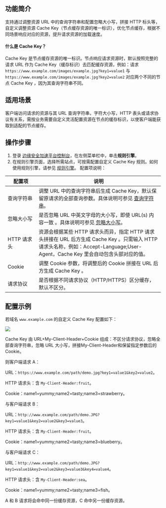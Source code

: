 ## 功能简介
支持通过调整资源 URL 中的查询字符串和配置忽略大小写，拼接 HTTP 标头等，自定义调整资源 Cache Key（节点缓存资源的唯一标识），优化节点缓存，根据不同场景响应对应的资源，提升请求资源的加载速度。

#### 什么是 Cache Key？
Cache Key 是节点缓存资源的唯一标识。节点响应请求资源时，默认按照完整的请求 URL 作为 Cache Key（缓存标识）去匹配缓存资源，例如：请求 `https://www.example.com/images/example.jpg?key1=value1` 与 `https://www.example.com/images/example.jpg?key2=value2` 对应两个不同的节点 Cache Key ，因为其查询字符串不同。

## 适用场景
客户端访问请求的资源与其 URL 查询字符串，字符大小写，HTTP 表头或请求协议有关系，需按业务需要自定义灵活配置资源在节点的缓存标识，以使客户端能获取到适配的节点缓存。

## 操作步骤
1. 登录 [边缘安全加速平台控制台](https://console.cloud.tencent.com/edgeone)，在左侧菜单栏中，单击**规则引擎**。
2. 在规则引擎页面，选择所需站点，可按需配置自定义 Cache Key 规则。如何使用规则引擎，请参见 [规则引擎](https://cloud.tencent.com/document/product/1552/70901)。
   配置项说明：
<table>
<thead>
<tr>
<th width="20%">配置项</th>
<th width="80%">说明</th>
</tr>
</thead>
<tbody><tr>
<td align="left">查询字符串</td>
<td align="left">调整 URL 中的查询字符串后生成 Cache Key，默认保留原请求的全部查询参数。具体说明可参见 <a href="https://cloud.tencent.com/document/product/1552/70751">查询字符串</a>。</td>
</tr>
<tr>
<td align="left">忽略大小写</td>
<td align="left">是否忽略 URL 中英文字母的大小写，即使 URL(s) 内容一致 。具体说明可参见 <a href="https://cloud.tencent.com/document/product/1552/70750">忽略大小写</a>。</td>
</tr>
<tr>
<td align="left">HTTP 请求头</td>
<td align="left">资源会根据某些 HTTP 请求头而异，指定 HTTP 请求头拼接在 URL 后方生成 Cache Key 。只需输入 HTTP 请求头名称，例如：Accept-Language;User-Agent，Cache Key 里会自动包含头部对应的值。</td>
</tr>
<tr>
<td align="left">Cookie</td>
<td align="left">调整 Cookie 参数，将调整后的 Cookie 拼接在 URL 后方生成 Cache Key 。</td>
</tr>
<tr>
<td align="left">请求协议</td>
<td align="left">是否根据不同请求协议（HTTP/HTTPS）区分缓存，默认不区分。</td>
</tr>
</tbody></table>

## 配置示例

若域名 `www.example.com`  的自定义 Cache Key 配置如下：

![](https://qcloudimg.tencent-cloud.cn/raw/090763cad03e233715b71ca39c3d9e4c.png)

Cache Key 由 URL+My-Client-Header+Cookie 组成：不区分请求协议，忽略全部查询字符串，忽略 URL 大小写，拼接My-Client-Header和保留指定参数后的 Cookie。

则客户端请求 A：

URL：`https://www.example.com/path/demo.jpg?key1=value1&key2=value2`。

HTTP 请求头：含 `My-Client-Header:fruit`。

Cookie：name1=yummy;name2=tasty;name3=strawberry。

与客户端请求 B：

URL：`http://www.example.com/path/demo.JPG?key1=value1&key2=value2&key3=value3`。

HTTP 请求头：含 `My-Client-Header:fruit`。

Cookie：name1=yummy;name2=tasty;name3=blueberry。

与客户端请求 C：

URL：`http://www.example.com/path/demo.JPG?key1=value1&key2=value2&key3=value3&key4=value4`。

HTTP 请求头：含 `My-Client-Header:sea`。

Cookie：name1=yummy;name2=tasty;name3=fish。


A 和 B 请求将会命中同一份缓存资源，C 命中另一份缓存资源。
